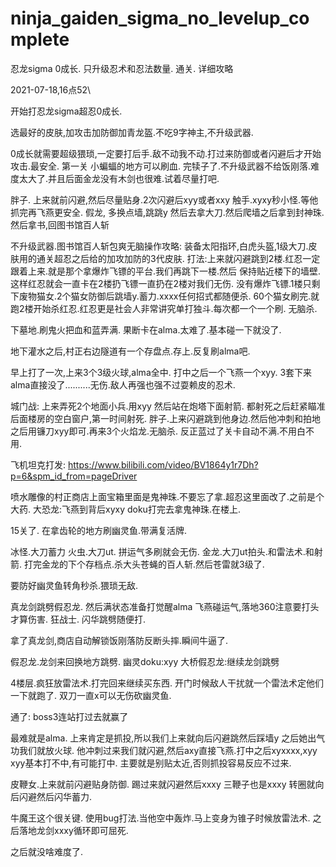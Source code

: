 # ninja_gaiden_sigma_no_levelup_complete
忍龙sigma 0成长. 只升级忍术和忍法数量. 通关. 详细攻略






2021-07-18,16点52\


开始打忍龙sigma超忍0成长.

选最好的皮肤,加攻击加防御加青龙盔.不吃9字神主,不升级武器.

0成长就需要超级猥琐,一定要打后手.敌不动我不动.打过来防御或者闪避后才开始攻击.最安全.
第一关  小蝙蝠的地方可以刷血.
完犊子了.不升级武器不给饭刚落.难度太大了.并且后面金龙没有木剑也很难.试着尽量打吧.

胖子. 上来就前闪避,然后尽量贴身.2次闪避后xyy或者xxy
触手.xyxy秒小怪.等他抓完再飞燕更安全.
假龙, 多换点墙,跳跳y
	然后去拿大刀.然后爬墙之后拿到封神珠.
	然后拿书,回图书馆百人斩

不升级武器.图书馆百人斩包爽无脑操作攻略:
	装备太阳指环,白虎头盔,1级大刀.皮肤用的通关超忍之后给的加攻加防的3代皮肤.
	打法:上来就闪避跳到2楼.红忍一定跟着上来.就是那个拿爆炸飞镖的平台.我们再跳下一楼.然后
	      保持贴近楼下的墙壁.这样红忍就会一直卡在2楼扔飞镖一直扔在2楼对我们无伤.
		  没有爆炸飞镖.1楼只剩下废物猫女.2个猫女防御后跳墙y.蓄力.xxxx任何招式都随便杀.
		  60个猫女刷完.就跑2楼开始杀红忍.红忍更是社会人非常讲究单打独斗.每次都一个一个刷.
		  无脑杀.

下墓地.刷鬼火把血和蓝弄满.
果断卡在alma.太难了.基本碰一下就没了.

地下灌水之后,村正右边隧道有一个存盘点.存上.反复刷alma吧.


早上打了一次,上来3个3级火球,alma全中. 打中之后一个飞燕一个xyy.
3套下来alma直接没了..........无伤.敌人再强也强不过耍赖皮的忍术.


城门战:
上来弄死2个地面小兵.用xyy
然后站在炮塔下面射箭.
都射死之后赶紧瞄准后面楼房的空白窗户,第一时间射死.
胖子.上来闪避跳到他身边.然后他冲刺和拍地之后用镰刀xyy即可.再来3个火焰龙.无脑杀.
反正蓝过了关卡自动不满.不用白不用.


飞机坦克打发:
https://www.bilibili.com/video/BV1864y1r7Dh?p=6&spm_id_from=pageDriver



喷水雕像的村正商店上面宝箱里面是鬼神珠.不要忘了拿.超忍这里面改了.之前是个大药.
大恐龙:飞燕到背后xyxy
doku打完去拿鬼神珠.在楼上.




15关了.
在拿齿轮的地方刷幽灵鱼.带满复活牌.

冰怪.大刀蓄力
火虫.大刀ut. 拼运气多刷就会无伤.
金龙.大刀ut拍头.和雷法术.和射箭.
打完金龙的下个存档点.杀大头苍蝇的百人斩.然后苍雷就3级了.

要防好幽灵鱼转角秒杀.猥琐无敌.

真龙剑跳劈假忍龙.
然后满状态准备打觉醒alma
飞燕碰运气,落地360注意要打头才算伤害.
狂战士. 闪华跳劈随便打.

拿了真龙剑,商店自动解锁饭刚落防反断头摔.瞬间牛逼了.



假忍龙.龙剑来回换地方跳劈.
幽灵doku:xyy
大桥假忍龙:继续龙剑跳劈

4楼层.疯狂放雷法术.打完回来继续买东西. 开门时候敌人干扰就一个雷法术定他们一下就跑了.
双刀一直x可以无伤砍幽灵鱼.

通了:
boss3连站打过去就赢了

最难就是alma.
上来肯定是抓投,所以我们上来就向后闪避跳然后踩墙y
之后她出气功我们就放火球.
他冲刺过来我们就闪避,然后axy直接飞燕.打中之后xyxxxx,xyy
xyy基本打不中,有可能打中.
主要就是别贴太近,否则抓投容易反应不过来.

皮鞭女.上来就前闪避贴身防御.
踢过来就闪避然后xxxy
三鞭子也是xxxy
转圈就向后闪避然后闪华蓄力.

牛魔王这个很关键.
使用bug打法.当他空中轰炸.马上变身为锥子时候放雷法术.
之后落地龙剑xxxy循环即可屈死.



之后就没啥难度了.
